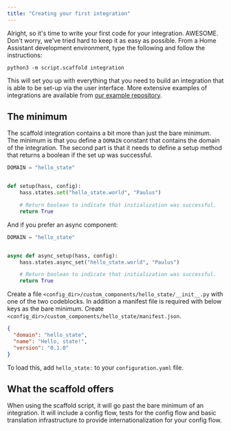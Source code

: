 ```yaml
---
title: "Creating your first integration"
---
```


Alright, so it's time to write your first code for your integration. AWESOME. Don't worry, we've tried hard to keep it as easy as possible. From a Home Assistant development environment, type the following and follow the instructions:

```shell
python3 -m script.scaffold integration
```

This will set you up with everything that you need to build an integration that is able to be set-up via the user interface. More extensive examples of integrations are available from [our example repository](https://github.com/home-assistant/example-custom-config/tree/master/custom_components/).

## The minimum

The scaffold integration contains a bit more than just the bare minimum. The minimum is that you define a `DOMAIN` constant that contains the domain of the integration. The second part is that it needs to define a setup method that returns a boolean if the set up was successful.

```python
DOMAIN = "hello_state"


def setup(hass, config):
    hass.states.set("hello_state.world", "Paulus")

    # Return boolean to indicate that initialization was successful.
    return True
```

And if you prefer an async component:

```python
DOMAIN = "hello_state"


async def async_setup(hass, config):
    hass.states.async_set("hello_state.world", "Paulus")

    # Return boolean to indicate that initialization was successful.
    return True
```
Create a file `<config_dir>/custom_components/hello_state/__init__.py` with one of the two codeblocks.
In addition a manifest file is required with below keys as the bare minimum. Create `<config_dir>/custom_components/hello_state/manifest.json`.

```json
{
  "domain": "hello_state",
  "name": "Hello, state!",
  "version": "0.1.0"
}
```

To load this, add `hello_state:` to your `configuration.yaml` file. 

## What the scaffold offers

When using the scaffold script, it will go past the bare minimum of an integration. It will include a config flow, tests for the config flow and basic translation infrastructure to provide internationalization for your config flow.

